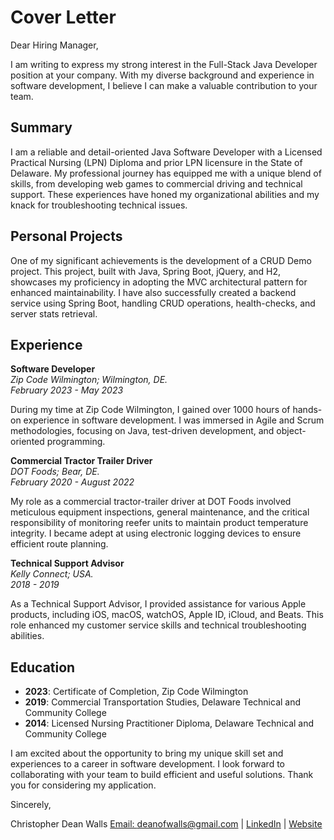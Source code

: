 # Cover Letter

Dear Hiring Manager,

I am writing to express my strong interest in the Full-Stack Java Developer position at your company. With my diverse background and experience in software development, I believe I can make a valuable contribution to your team.

## Summary

I am a reliable and detail-oriented Java Software Developer with a Licensed Practical Nursing (LPN) Diploma and prior LPN licensure in the State of Delaware. My professional journey has equipped me with a unique blend of skills, from developing web games to commercial driving and technical support. These experiences have honed my organizational abilities and my knack for troubleshooting technical issues.

## Personal Projects

One of my significant achievements is the development of a CRUD Demo project. This project, built with Java, Spring Boot, jQuery, and H2, showcases my proficiency in adopting the MVC architectural pattern for enhanced maintainability. I have also successfully created a backend service using Spring Boot, handling CRUD operations, health-checks, and server stats retrieval. 

## Experience

**Software Developer**  
*Zip Code Wilmington; Wilmington, DE.*  
*February 2023 - May 2023*

During my time at Zip Code Wilmington, I gained over 1000 hours of hands-on experience in software development. I was immersed in Agile and Scrum methodologies, focusing on Java, test-driven development, and object-oriented programming.

**Commercial Tractor Trailer Driver**  
*DOT Foods; Bear, DE.*  
*February 2020 - August 2022*

My role as a commercial tractor-trailer driver at DOT Foods involved meticulous equipment inspections, general maintenance, and the critical responsibility of monitoring reefer units to maintain product temperature integrity. I became adept at using electronic logging devices to ensure efficient route planning.

**Technical Support Advisor**  
*Kelly Connect; USA.*  
*2018 - 2019*

As a Technical Support Advisor, I provided assistance for various Apple products, including iOS, macOS, watchOS, Apple ID, iCloud, and Beats. This role enhanced my customer service skills and technical troubleshooting abilities.

## Education

- **2023**: Certificate of Completion, Zip Code Wilmington
- **2019**: Commercial Transportation Studies, Delaware Technical and Community College
- **2014**: Licensed Nursing Practitioner Diploma, Delaware Technical and Community College

I am excited about the opportunity to bring my unique skill set and experiences to a career in software development. I look forward to collaborating with your team to build efficient and useful solutions. Thank you for considering my application.

Sincerely,

Christopher Dean Walls
[Email: deanofwalls@gmail.com](mailto:deanofwalls@gmail.com) | [LinkedIn](https://www.linkedin.com/in/deanofwalls/) | [Website](http://deanwalls.com)
